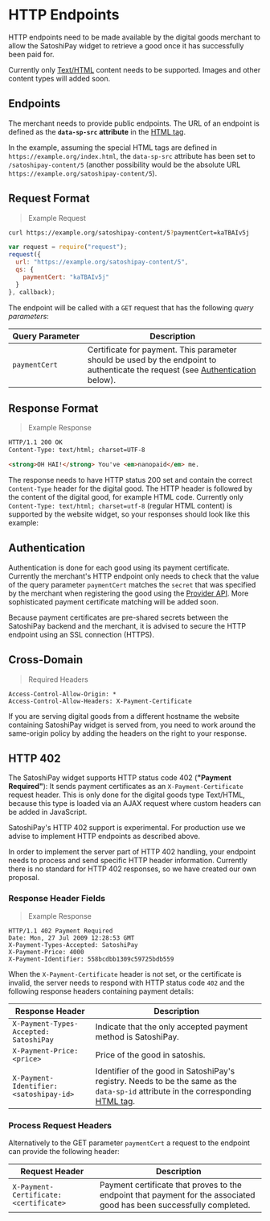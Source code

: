 # HTTP Endpoints

HTTP endpoints need to be made available by the digital goods merchant to allow the SatoshiPay widget to retrieve a good once it has successfully been paid for.

Currently only [Text/HTML](#text-html) content needs to be supported. Images and other content types will added soon.

## Endpoints

The merchant needs to provide public endpoints. The URL of an endpoint is defined as the **`data-sp-src` attribute** in the [HTML tag](#html-tags).

In the example, assuming the special HTML tags are defined in `https://example.org/index.html`, the `data-sp-src` attribute has been set to `/satoshipay-content/5` (another possibility would be the absolute URL `https://example.org/satoshipay-content/5`).

## Request Format

> Example Request

```bash
curl https://example.org/satoshipay-content/5?paymentCert=kaTBAIv5j
```

```javascript
var request = require("request");
request({
  url: "https://example.org/satoshipay-content/5",
  qs: {
    paymentCert: "kaTBAIv5j"
  }
}, callback);
```

The endpoint will be called with a `GET` request that has the following *query parameters*:

<span style="white-space: nowrap"> Query Parameter</span> | Description
--------------- | -----------
`paymentCert`   | Certificate for payment. This parameter should be used by the endpoint to authenticate the request (see [Authentication](#authentication19) below).

## Response Format

> Example Response

```html
HTTP/1.1 200 OK
Content-Type: text/html; charset=UTF-8

<strong>OH HAI!</strong> You've <em>nanopaid</em> me.
```

The response needs to have HTTP status 200 set and contain the correct `Content-Type` header for the digital good. The HTTP header is followed by the content of the digital good, for example HTML code. Currently only `Content-Type: text/html; charset=utf-8` (regular HTML content) is supported by the website widget, so your responses should look like this example:

## Authentication

Authentication is done for each good using its payment certificate. Currently the merchant's HTTP endpoint only needs to check that the value of the query parameter `paymentCert` matches the `secret` that was specified by the merchant when registering the good using the [Provider API](#provider-api). More sophisticated payment certificate matching will be added soon.

<aside class="warning">
  Because payment certificates are pre-shared secrets between the SatoshiPay backend and the merchant, it is advised to secure the HTTP endpoint using an SSL connection (HTTPS).
</aside>

## Cross-Domain

> Required Headers

```
Access-Control-Allow-Origin: *
Access-Control-Allow-Headers: X-Payment-Certificate
```

If you are serving digital goods from a different hostname the website containing SatoshiPay widget is served from, you need to work around the same-origin policy by adding the headers on the right to your response.

## HTTP 402

The SatoshiPay widget supports HTTP status code 402 (**"Payment Required"**): It sends payment certificates as an `X-Payment-Certificate` request header. This is only done for the digital goods type Text/HTML, because this type is loaded via an AJAX request where custom headers can be added in JavaScript.

<aside class="notice">
  SatoshiPay's HTTP 402 support is experimental. For production use we advise to implement HTTP endpoints as described above.
</aside>

In order to implement the server part of HTTP 402 handling, your endpoint needs to process and send specific HTTP header information. Currently there is no standard for HTTP 402 responses, so we have created our own proposal.

### Response Header Fields

> Example Response

```
HTTP/1.1 402 Payment Required
Date: Mon, 27 Jul 2009 12:28:53 GMT
X-Payment-Types-Accepted: SatoshiPay
X-Payment-Price: 4000
X-Payment-Identifier: 558bcdbb1309c59725bdb559
```

When the `X-Payment-Certificate` header is not set, or the certificate is invalid, the server needs to respond with HTTP status code `402` and the following response headers containing payment details:

Response Header       | Description
--------------------- | -----------
<span style="white-space: nowrap;">`X-Payment-Types-Accepted: SatoshiPay`</span> | Indicate that the only accepted payment method is SatoshiPay.
`X-Payment-Price: <price>` | Price of the good in satoshis.
<span style="white-space: nowrap;">`X-Payment-Identifier: <satoshipay-id>`</span> | Identifier of the good in SatoshiPay's registry. Needs to be the same as the `data-sp-id` attribute in the corresponding [HTML tag](#html-tags).

### Process Request Headers

Alternatively to the GET parameter `paymentCert` a request to the endpoint can provide the following header:

Request Header | Description
-------------- | -----------
<span style="white-space: nowrap;">`X-Payment-Certificate: <certificate>`</span> | Payment certificate that proves to the endpoint that payment for the associated good has been successfully completed.
